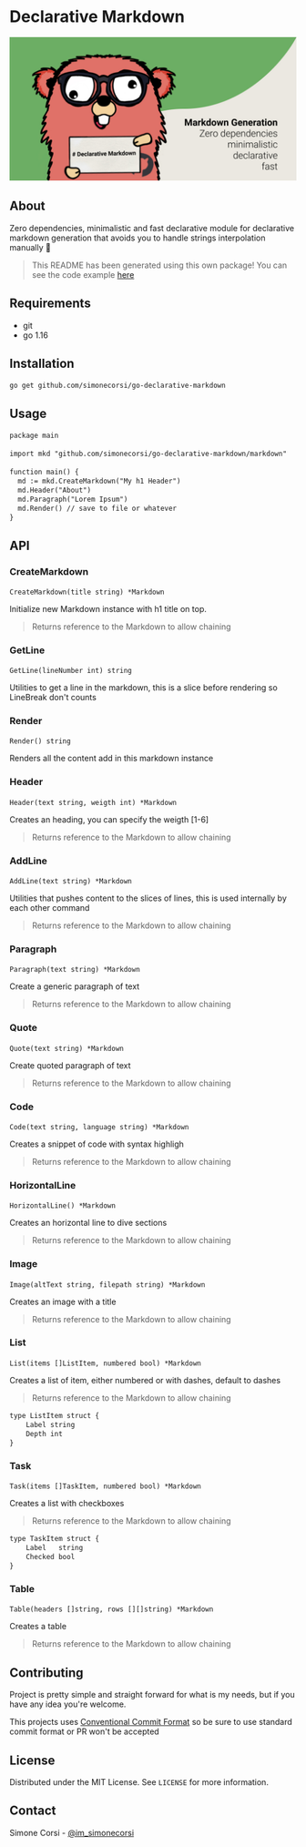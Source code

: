 # Declarative Markdown

<p align="center"><img src="https://raw.githubusercontent.com/simonecorsi/go-declarative-markdown/main/banner.jpg" alt="Declarative Markdown Gopher Logo"/></p>

## About

Zero dependencies, minimalistic and fast declarative module for declarative markdown generation that avoids you to handle strings interpolation manually 🚀

> This README has been generated using this own package!
You can see the code example [here](./docs/generator.go)

## Requirements

- git
- go 1.16

## Installation

```
go get github.com/simonecorsi/go-declarative-markdown
```

## Usage

```
package main

import mkd "github.com/simonecorsi/go-declarative-markdown/markdown"

function main() {
  md := mkd.CreateMarkdown("My h1 Header")
  md.Header("About")
  md.Paragraph("Lorem Ipsum")
  md.Render() // save to file or whatever
}

```

## API

### CreateMarkdown

`CreateMarkdown(title string) *Markdown`

Initialize new Markdown instance with h1 title on top.

> Returns reference to the Markdown to allow chaining

### GetLine

`GetLine(lineNumber int) string`

Utilities to get a line in the markdown, this is a slice before rendering so LineBreak don't counts

### Render

`Render() string`

Renders all the content add in this markdown instance

### Header

`Header(text string, weigth int) *Markdown`

Creates an heading, you can specify the weigth [1-6]

> Returns reference to the Markdown to allow chaining

### AddLine

`AddLine(text string) *Markdown`

Utilities that pushes content to the slices of lines, this is used internally by each other command

> Returns reference to the Markdown to allow chaining

### Paragraph

`Paragraph(text string) *Markdown`

Create a generic paragraph of text

> Returns reference to the Markdown to allow chaining

### Quote

`Quote(text string) *Markdown`

Create quoted paragraph of text

> Returns reference to the Markdown to allow chaining

### Code

`Code(text string, language string) *Markdown`

Creates a snippet of code with syntax highligh

> Returns reference to the Markdown to allow chaining

### HorizontalLine

`HorizontalLine() *Markdown`

Creates an horizontal line to dive sections

> Returns reference to the Markdown to allow chaining

### Image

`Image(altText string, filepath string) *Markdown`

Creates an image with a title

> Returns reference to the Markdown to allow chaining

### List

`List(items []ListItem, numbered bool) *Markdown`

Creates a list of item, either numbered or with dashes, default to dashes

> Returns reference to the Markdown to allow chaining

```
type ListItem struct {
	Label string
	Depth int
}
```

### Task

`Task(items []TaskItem, numbered bool) *Markdown`

Creates a list with checkboxes

> Returns reference to the Markdown to allow chaining

```
type TaskItem struct {
	Label   string
	Checked bool
}
```

### Table

`Table(headers []string, rows [][]string) *Markdown`

Creates a table

> Returns reference to the Markdown to allow chaining

## Contributing

Project is pretty simple and straight forward for what is my needs, but if you have any idea you're welcome.

This projects uses [Conventional Commit Format](https://www.conventionalcommits.org) so be sure to use standard commit format or PR won't be accepted

## License

Distributed under the MIT License. See `LICENSE` for more information.

## Contact

Simone Corsi - [@im_simonecorsi](https://twitter.com/im_simonecorsi)
